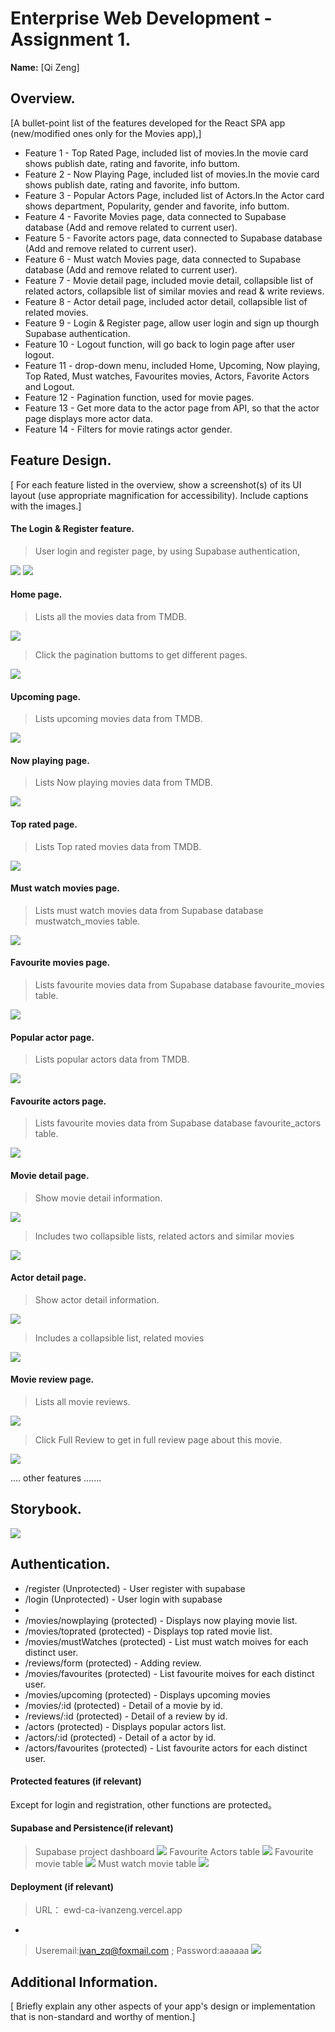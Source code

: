 # Enterprise Web Development - Assignment 1.

__Name:__ [Qi Zeng]

## Overview.

[A bullet-point list of the features developed for the React SPA app (new/modified ones only for the Movies app),]

+ Feature 1 - Top Rated Page, included list of movies.In the movie card shows publish date, rating and favorite, info buttom.
+ Feature 2 - Now Playing Page, included list of movies.In the movie card shows publish date, rating and favorite, info buttom.
+ Feature 3 - Popular Actors Page, included list of Actors.In the Actor card shows department, Popularity, gender and favorite, info buttom.
+ Feature 4 - Favorite Movies page, data connected to Supabase database (Add and remove related to current user).
+ Feature 5 - Favorite actors page, data connected to Supabase database (Add and remove related to current user).
+ Feature 6 - Must watch Movies page, data connected to Supabase database (Add and remove related to current user).
+ Feature 7 - Movie detail page, included movie detail, collapsible list of related actors, collapsible list of similar movies and read & write reviews.
+ Feature 8 - Actor detail page, included actor detail, collapsible list of related movies.
+ Feature 9 - Login & Register page, allow user login and sign up thourgh Supabase authentication.
+ Feature 10 - Logout function, will go back to login page after user logout.
+ Feature 11 - drop-down menu, included Home, Upcoming, Now playing, Top Rated, Must watches, Favourites movies, Actors, Favorite Actors and Logout.
+ Feature 12 - Pagination function, used for movie pages.
+ Feature 13 - Get more data to the actor page  from API, so that the actor page displays more actor data.
+ Feature 14 - Filters for movie ratings actor gender.


## Feature Design.

[ For each feature listed in the overview, show a screenshot(s) of its UI layout (use appropriate magnification for accessibility). Include captions with the images.]


#### The Login & Register feature.

> User login and register page, by using Supabase authentication, 

![][login]
![][register]

#### Home page.

> Lists all the movies data from TMDB.

![][homepage]

> Click the pagination buttoms to get different pages. 

![][homepage2]

#### Upcoming page.

> Lists upcoming movies data from TMDB.

![][upcoming]

#### Now playing page.

> Lists Now playing movies data from TMDB.

![][nowplaying]

#### Top rated page.

> Lists Top rated movies data from TMDB.

![][toprated]

#### Must watch movies page.

> Lists must watch movies data from Supabase database mustwatch_movies table.

![][mustwatch]

#### Favourite movies page.

> Lists favourite movies data from Supabase database favourite_movies table.

![][favouriteMovies]

#### Popular actor page.

> Lists popular actors data from TMDB.

![][actor]

#### Favourite actors page.

> Lists favourite movies data from Supabase database favourite_actors table.

![][f_actor]

#### Movie detail page.

> Show movie detail information.

![][m_detail]

> Includes two collapsible lists, related actors and similar movies

![][m_detail2]


#### Actor detail page.

> Show actor detail information.

![][a_detail]

> Includes a collapsible list, related movies

![][a_detail2]

#### Movie review page.

> Lists all movie reviews.

![][review]

> Click Full Review to get in full review page about this movie.

![][review2]


.... other features .......

## Storybook.

![][sb]

## Authentication.

+ /register (Unprotected) - User register with supabase
+ /login (Unprotected) - User login with supabase
+
+ /movies/nowplaying (protected) - Displays now playing movie list.
+ /movies/toprated (protected) - Displays top rated movie list.
+ /movies/mustWatches (protected) - List must watch moives for each distinct user.
+ /reviews/form (protected) - Adding review.
+ /movies/favourites (protected) - List favourite moives for each distinct user.
+ /movies/upcoming (protected) - Displays upcoming movies
+ /movies/:id (protected) - Detail of a movie by id.
+ /reviews/:id (protected) - Detail of a review by id.
+ /actors (protected) - Displays popular actors list.
+ /actors/:id (protected) - Detail of a actor by id.
+ /actors/favourites (protected) - List favourite actors for each distinct user.

#### Protected features (if relevant)

Except for login and registration, other functions are protected。

#### Supabase and Persistence(if relevant)
> Supabase project dashboard
![][sp1]
> Favourite Actors table
![][sp2]
> Favourite movie table
![][sp3]
> Must watch movie table
![][sp4]

#### Deployment (if relevant)
> URL： ewd-ca-ivanzeng.vercel.app
+
> Useremail:ivan_zq@foxmail.com   ;   Password:aaaaaa
![][deploy]

## Additional Information.

[ Briefly explain any other aspects of your app's design or implementation that is non-standard and worthy of mention.]

[login]: ./images/login.png
[register]: ./images/register.png
[homepage]: ./images/homepage.png
[homepage2]: ./images/homepage2.png
[upcoming]: ./images/upcoming.png
[nowplaying]: ./images/nowplaying.png
[toprated]: ./images/toprated.png
[mustwatch]: ./images/mustwatch.png
[favouriteMovies]: ./images/favouriteMovies.png
[actor]: ./images/actor.png
[f_actor]: ./images/f_actor.png
[m_detail]: ./images/m_detail.png
[m_detail2]: ./images/m_detail2.png
[a_detail]: ./images/a_detail.png
[a_detail2]: ./images/a_detail2.png
[review]: ./images/review.png
[review2]: ./images/review2.png
[sb]: ./images/sb.png
[sp1]: ./images/sp1.png
[sp2]: ./images/sp2.png
[sp3]: ./images/sp3.png
[sp4]: ./images/sp4.png
[deploy]: ./images/deploy.png
